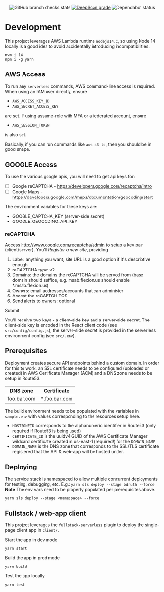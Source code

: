 <p align="center">
  <img alt="GitHub branch checks state" src="https://github.com/flexion/msab-arts-locator/actions/workflows/build_test.yml/badge.svg?branch=main">
  <a href="https://github.com/flexion/msab-arts-locator/actions/workflows/build_test.yml?query=branch%3Amain"><img src="https://deepscan.io/api/teams/8969/projects/17228/branches/388480/badge/grade.svg" alt="DeepScan grade"></a>
  <img alt="Dependabot status" src="https://badgen.net/github/dependabot/flexion/msab-arts-locator"></a>
</p>

# Development

This project leverages AWS Lambda runtime `nodejs14.x`, so using Node 14 locally is a good idea to avoid accidentally introducing incompatibilities.

```
nvm i 14
npm i -g yarn
```

## AWS Access

To run any `serverless` commands, AWS command-line access is required. When using an IAM user directly, ensure

- `AWS_ACCESS_KEY_ID`
- `AWS_SECRET_ACCESS_KEY`

are set. If using assume-role with MFA or a federated account, ensure

- `AWS_SESSION_TOKEN`

is also set.

Basically, if you can run commands like `aws s3 ls`, then you should be in good shape.

## GOOGLE Access

To use the various google apis, you will need to get api keys for:

- [ ] Google reCAPTCHA - https://developers.google.com/recaptcha/intro
- [ ] Google Maps - https://developers.google.com/maps/documentation/geocoding/start

The environment variables for these keys are:

- GOOGLE_CAPTCHA_KEY (server-side secret)
- GOOGLE_GEOCODING_API_KEY

### reCAPTCHA

Access http://www.google.com/recaptcha/admin to setup a key pair (client/server). You'll _Register a new site_, providing

1. Label: anything you want, site URL is a good option if it's descriptive enough
2. reCAPTCHA type: v2
3. Domains: the domains the reCAPTCHA will be served from (base domain should suffice, e.g. msab.flexion.us should enable \*.msab.flexion.us)
4. Owners: email addresses/accounts that can administer
5. Accept the reCAPTCH TOS
6. Send alerts to owners: optional

Submit

You'll receive two keys - a client-side key and a server-side secret. The client-side key is encoded in the React client code (see `src/config/config.js`), the server-side secret is provided in the serverless environment config (see `src/.env`).

## Prerequisites

Deployment creates secure API endpoints behind a custom domain. In order for this to work, an SSL certificate needs to be configured (uploaded or created) in AWS Certificate Manager (ACM) and a DNS zone needs to be setup in Route53.

| DNS zone    | Certificate    |
| ----------- | -------------- |
| foo.bar.com | \*.foo.bar.com |

The build environment needs to be populated with the variables in `sample.env` with values corresponding to the resources setup here.

- `HOSTZONEID` corresponds to the alphanumeric identifier in Route53 (only required if Route53 is being used)
- `CERTIFICATE_ID` is the uuidv4 GUID of the AWS Certificate Manager wildcard certificate created in us-east-1 (required!) for the `DOMAIN_NAME`
- `DOMAIN_NAME` is the DNS zone that corresponds to the SSL/TLS certificate registered that the API & web-app will be hosted under.

## Deploying

The service stack is namespaced to allow multiple concurrent deployments for testing, debugging, etc. E.g.: `yarn sls deploy --stage bdruth --force`
**Note** The env vars need to be properly populated per prerequisites above.

```
yarn sls deploy --stage <namespace> --force
```

## Fullstack / web-app client

This project leverages the `fullstack-serverless` plugin to deploy the single-page client app in `client/`.

Start the app in dev mode

    yarn start

Build the app in prod mode

    yarn build

Test the app locally

    yarn test
